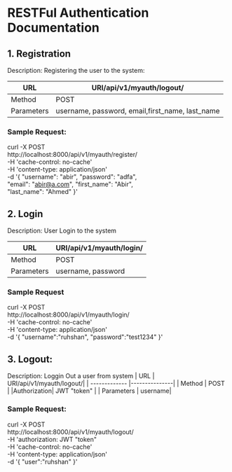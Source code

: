 
# RESTFul Authentication Documentation

## 1. Registration
Description: Registering the user to the system:

| URL        | URI/api/v1/myauth/logout/|
| ------------- |---------------| 
| Method      | POST |
| Parameters      | username, password, email,first_name, last_name      |

### Sample Request:
curl -X POST \
  http://localhost:8000/api/v1/myauth/register/ \
  -H 'cache-control: no-cache' \
  -H 'content-type: application/json' \
  -d '{
        "username": "abir",
        "password": "adfa", \
        "email": "abir@a.com", 
        "first_name": "Abir",\
        "last_name": "Ahmed"
    }'

## 2. Login
Description: User Login to the system

| URL        | URI/api/v1/myauth/login/|
| ------------- |---------------| 
| Method      | POST |
| Parameters      | username, password|

### Sample Request

curl -X POST \
  http://localhost:8000/api/v1/myauth/login/ \
  -H 'cache-control: no-cache' \
  -H 'content-type: application/json' \
  -d '{
	"username":"ruhshan",
	"password":"test1234"
}'

## 3. Logout:
Description: Loggin Out a user from system
| URL        | URI/api/v1/myauth/logout/|
| ------------- |---------------| 
| Method      | POST |
|Authorization| JWT "token" |
| Parameters      | username|

### Sample Request:

curl -X POST \
  http://localhost:8000/api/v1/myauth/logout/ \
  -H 'authorization: JWT "token" \
  -H 'cache-control: no-cache' \
  -H 'content-type: application/json' \
  -d '{
    "user":"ruhshan"
}'
